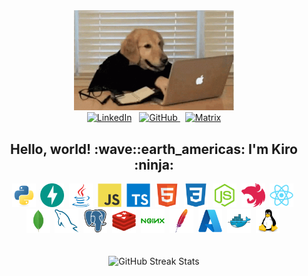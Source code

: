 

<div id="header" align="center">
  <img src="./assets/dog.gif" width="256" />

  <br />
  
  <div id="badges">
    <a href="https://linkedin.com/in/kiro-bondarev"><img src="https://img.shields.io/badge/LinkedIn-blue?logo=linkedin&logoColor=white" alt="LinkedIn"/></a>
    &nbsp;
    <a href="https://github.com/kbondarev">
      <picture>
        <source media="(prefers-color-scheme: dark)" srcset="https://img.shields.io/badge/GitHub-white?logo=github&logoColor=black">
        <source media="(prefers-color-scheme: light)" srcset="https://img.shields.io/badge/GitHub-gray?logo=github&logoColor=white">
        <img src="https://img.shields.io/badge/GitHub-gray?logo=github&logoColor=white" alt="GitHub" >
      </picture>
    </a>
    &nbsp;
    <a href="https://matrix.to/#/@kiro_cooper:matrix.org"><img src="https://img.shields.io/badge/Matrix-0dbd8b?logo=Matrix&logoColor=white" alt="Matrix"/></a>
  </div>

  <h2 style="margin-bottom: 0;">Hello, world! :wave::earth_americas: I'm Kiro :ninja:</h2>
  
  <br />
  
  <div>
    <img src="https://github.com/devicons/devicon/blob/master/icons/python/python-original.svg" title="Python" alt="Python" width="38" height="38"/>&nbsp;
    <img src="https://github.com/devicons/devicon/blob/master/icons/fastapi/fastapi-original.svg" title="FastAPI" alt="FastAPI" width="38" height="38"/>&nbsp;
    <img src="https://github.com/devicons/devicon/blob/master/icons/java/java-original.svg" title="Java" alt="Java" width="38" height="38"/>&nbsp;
    <img src="https://github.com/devicons/devicon/blob/master/icons/javascript/javascript-original.svg" title="JavaScript" alt="JavaScript" width="38" height="38"/>&nbsp;
    <img src="https://github.com/devicons/devicon/blob/master/icons/typescript/typescript-original.svg" title="TypeScript" alt="TypeScript" width="38" height="38"/>&nbsp;
    <img src="https://github.com/devicons/devicon/blob/master/icons/html5/html5-original.svg" title="HTML5" alt="HTML" width="38" height="38"/>&nbsp;
    <img src="https://github.com/devicons/devicon/blob/master/icons/css3/css3-plain.svg"  title="CSS3" alt="CSS" width="38" height="38"/>&nbsp;
    <img src="https://github.com/devicons/devicon/blob/master/icons/nodejs/nodejs-original.svg" title="NodeJS" alt="NodeJS" width="38" height="38"/>&nbsp;
    <img src="https://github.com/devicons/devicon/blob/master/icons/nestjs/nestjs-plain.svg" title="NestJS" alt="NestJS" width="38" height="38"/>&nbsp;
    <img src="https://github.com/devicons/devicon/blob/master/icons/react/react-original.svg" title="React" alt="React" width="38" height="38"/>&nbsp;
    <br />
    <img src="https://github.com/devicons/devicon/blob/master/icons/mongodb/mongodb-original.svg" title="MongoDB" alt="MongoDB" width="38" height="38"/>&nbsp;
    <img src="https://github.com/devicons/devicon/blob/master/icons/mysql/mysql-original.svg" title="MySQL" alt="MySQL" width="38" height="38"/>&nbsp;
    <img src="https://github.com/devicons/devicon/blob/master/icons/postgresql/postgresql-original.svg" title="PostgreSQL" alt="PostgreSQL" width="38" height="38"/>&nbsp;
    <img src="https://github.com/devicons/devicon/blob/master/icons/redis/redis-original.svg" title="Redis" alt="Redis" width="38" height="38"/>&nbsp;
    <img src="https://github.com/devicons/devicon/blob/master/icons/nginx/nginx-original.svg" title="NGINX" alt="NGINX" width="38" height="38"/>&nbsp;
    <img src="https://github.com/devicons/devicon/blob/master/icons/apache/apache-original.svg" title="Apache" alt="Apache" width="38" height="38"/>&nbsp;
    <img src="https://github.com/devicons/devicon/blob/master/icons/azure/azure-original.svg" title="Azure" alt="Azure" width="38" height="38"/>&nbsp;
    <img src="https://github.com/devicons/devicon/blob/master/icons/docker/docker-original.svg" title="Docker" alt="Docker" width="38" height="38"/>&nbsp;
    <img src="https://github.com/devicons/devicon/blob/master/icons/linux/linux-original.svg" title="Linux" alt="Linux" width="38" height="38"/>&nbsp;
  </div>

  <br />
  <br />

  <div>
    <picture>
      <source media="(prefers-color-scheme: dark)" srcset="http://github-readme-streak-stats.herokuapp.com?user=kbondarev&theme=gruvbox">
      <source media="(prefers-color-scheme: light)" srcset="http://github-readme-streak-stats.herokuapp.com?user=kbondarev&theme=default">
      <img src="http://github-readme-streak-stats.herokuapp.com?user=kbondarev&theme=default" alt="GitHub Streak Stats" >
    </picture>
  </div>

  <!-- <div>
    <picture>
      <source media="(prefers-color-scheme: dark)" srcset="https://github-readme-stats.vercel.app/api/top-langs/?username=kbondarev&layout=compact&theme=gruvbox">
      <source media="(prefers-color-scheme: light)" srcset="https://github-readme-stats.vercel.app/api/top-langs/?username=kbondarev&layout=compact&theme=default">
      <img src="https://github-readme-stats.vercel.app/api/top-langs/?username=kbondarev&layout=compact&theme=default" alt="Top Langs" >
    </picture>
  </div> -->

</div>
